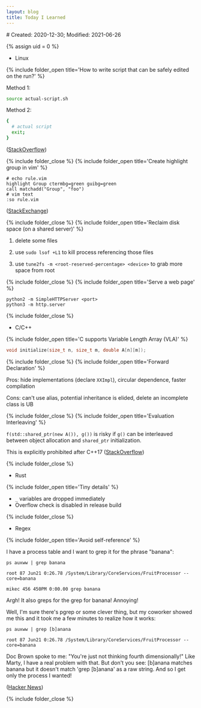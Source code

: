 ```yaml
---
layout: blog
title: Today I Learned
---
```

<span class="hidden-text"># Created: 2020-12-30; Modified: 2021-06-26</span>

{% assign uid = 0 %}
- Linux

{% include folder_open title='How to write script that can be safely edited on the run?' %}

Method 1:

```bash
source actual-script.sh
```

Method 2:
```bash
{
  # actual script
  exit;
}
```

([StackOverflow](https://stackoverflow.com/questions/3398258/edit-shell-script-while-its-running))

{% include folder_close %}
{% include folder_open title='Create highlight group in vim' %}

```
# echo rule.vim
highlight Group ctermbg=green guibg=green
call matchadd("Group", "foo")
# vim text
:so rule.vim
```
([StackExchange](https://vi.stackexchange.com/questions/5613/search-and-highlight-two-different-strings-in-different-colors))

{% include folder_close %}
{% include folder_open title='Reclaim disk space (on a shared server)' %}

1. delete some files

2. use `sudo lsof +L1` to kill process referencing those files

3. use `tune2fs -m <root-reserved-percentage> <device>` to grab more space from root

{% include folder_close %}
{% include folder_open title='Serve a web page' %}

```
python2 -m SimpleHTTPServer <port>
python3 -m http.server
```
{% include folder_close %}

- C/C++

{% include folder_open title='C supports Variable Length Array (VLA)' %}

```c
void initialize(size_t n, size_t m, double A[n][m]);
```

{% include folder_close %}
{% include folder_open title='Forward Declaration' %}

Pros: hide implementations (declare `XXImpl`), circular dependence, faster compilation

Cons: can't use alias, potential inheritance is elided, delete an incomplete class is UB

{% include folder_close %}
{% include folder_open title='Evaluation Interleaving' %}

`f(std::shared_ptr(new A()), g())` is risky if `g()` can be interleaved between object allocation and `shared_ptr` initialization.

This is explicitly prohibited after C++17 ([StackOverflow](https://stackoverflow.com/questions/38501587/what-are-the-evaluation-order-guarantees-introduced-by-c17/46472497#46472497))

{% include folder_close %}

- Rust

{% include folder_open title='Tiny details' %}

- `_` variables are dropped immediately
- Overflow check is disabled in release build

{% include folder_close %}

- Regex

{% include folder_open title='Avoid self-reference' %}

I have a process table and I want to grep it for the phrase "banana":

```
ps auxww | grep banana

root 87 Jun21 0:26.78 /System/Library/CoreServices/FruitProcessor --core=banana

mikec 456 450PM 0:00.00 grep banana
```

Argh! It also greps for the grep for banana! Annoying!

Well, I'm sure there's pgrep or some clever thing, but my coworker showed me this and it took me a few minutes to realize how it works:

```
ps auxww | grep [b]anana

root 87 Jun21 0:26.78 /System/Library/CoreServices/FruitProcessor --core=banana
```

Doc Brown spoke to me: "You're just not thinking fourth dimensionally!" Like Marty, I have a real problem with that. But don't you see: [b]anana matches banana but it doesn't match 'grep [b]anana' as a raw string. And so I get only the process I wanted!

([Hacker News](https://news.ycombinator.com/item?id=27774584))

{% include folder_close %}
